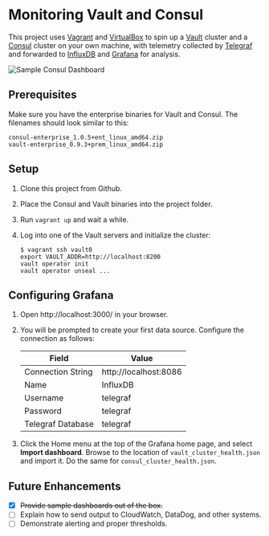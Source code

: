 Monitoring Vault and Consul
===========================

This project uses [Vagrant][] and [VirtualBox][] to spin up a [Vault][]
cluster and a [Consul][] cluster on your own machine, with telemetry collected
by [Telegraf][] and forwarded to [InfluxDB][] and [Grafana][] for analysis.

![Sample Consul Dashboard](https://i.imgur.com/iAXyKKk.png)

## Prerequisites

Make sure you have the enterprise binaries for Vault and Consul. The filenames
should look similar to this:

    consul-enterprise_1.0.5+ent_linux_amd64.zip
    vault-enterprise_0.9.3+prem_linux_amd64.zip

## Setup

 1. Clone this project from Github.
 2. Place the Consul and Vault binaries into the project folder.
 3. Run `vagrant up` and wait a while.
 4. Log into one of the Vault servers and initialize the cluster:

        $ vagrant ssh vault0
        export VAULT_ADDR=http://localhost:8200
        vault operator init
        vault operator unseal ...

## Configuring Grafana

 1. Open http://localhost:3000/ in your browser.
 2. You will be prompted to create your first data source. Configure the
    connection as follows:  

    | Field             | Value                 |
    | ----------------- | --------------------- |
    | Connection String | http://localhost:8086 |
    | Name              | InfluxDB              |
    | Username          | telegraf              |
    | Password          | telegraf              |
    | Telegraf Database | telegraf              |

 3. Click the Home menu at the top of the Grafana home page, and select **Import
    dashboard**. Browse to the location of `vault_cluster_health.json` and
    import it. Do the same for `consul_cluster_health.json`.

## Future Enhancements

 * [x] ~~Provide sample dashboards out of the box.~~
 * [ ] Explain how to send output to CloudWatch, DataDog, and other systems.
 * [ ] Demonstrate alerting and proper thresholds.

[Vagrant]: https://www.vagrantup.com/
[VirtualBox]: https://www.virtualbox.org/
[Vault]: https://www.vaultproject.io/
[Consul]: https://www.consul.io/
[Telegraf]: https://www.influxdata.com/time-series-platform/telegraf/
[InfluxDB]: https://www.influxdata.com/time-series-platform/influxdb/
[Grafana]: https://grafana.com/
